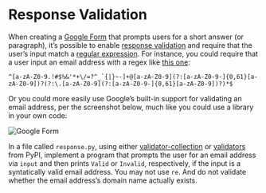 # Response Validation

When creating a [Google Form](https://www.google.com/forms/about/) that prompts users for a short answer (or paragraph), it’s possible to enable [response validation](https://support.google.com/docs/answer/3378864) and require that the user’s input match a [regular expression](https://support.google.com/a/answer/1371415). For instance, you could require that a user input an email address with a regex like [this one](https://html.spec.whatwg.org/multipage/input.html#valid-e-mail-address):

```
^[a-zA-Z0-9.!#$%&'*+\/=?^_`{|}~-]+@[a-zA-Z0-9](?:[a-zA-Z0-9-]{0,61}[a-zA-Z0-9])?(?:\.[a-zA-Z0-9](?:[a-zA-Z0-9-]{0,61}[a-zA-Z0-9])?)*$
```

Or you could more easily use Google’s built-in support for validating an email address, per the screenshot below, much like you could use a library in your own code:

![Google Form](https://github.com/user-attachments/assets/bec5a3b2-25a7-48d3-89a7-3b61244d1be7)

In a file called `response.py`, using either [validator-collection](https://pypi.org/project/validator-collection/) or [validators](https://github.com/kvesteri/validators) from PyPI, implement a program that prompts the user for an email address via `input` and then prints `Valid` or `Invalid`, respectively, if the input is a syntatically valid email address. You may not use `re`. And do not validate whether the email address’s domain name actually exists.
